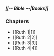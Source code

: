 ##### *[[-- Bible --|Books]]*

### Chapters
- [[Ruth 1|1]]
- [[Ruth 2|2]]
- [[Ruth 3|3]]
- [[Ruth 4|4]]
